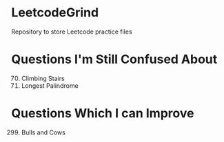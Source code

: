 # LeetcodeGrind

Repository to store Leetcode practice files

# Questions I'm Still Confused About

70. Climbing Stairs
409. Longest Palindrome

# Questions Which I can Improve 

299. Bulls and Cows

